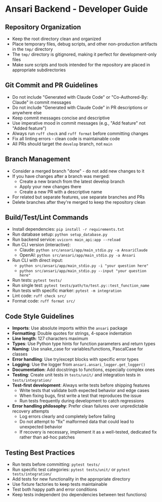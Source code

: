 # Ansari Backend - Developer Guide

## Repository Organization
- Keep the root directory clean and organized
- Place temporary files, debug scripts, and other non-production artifacts in the `tmp/` directory
- The `tmp/` directory is gitignored, making it perfect for development-only files
- Make sure scripts and tools intended for the repository are placed in appropriate subdirectories

## Git Commit and PR Guidelines
- Do not include "Generated with Claude Code" or "Co-Authored-By: Claude" in commit messages
- Do not include "Generated with Claude Code" in PR descriptions or anywhere else
- Keep commit messages concise and descriptive
- Use imperative mood in commit messages (e.g., "Add feature" not "Added feature")
- Always run `ruff check` and `ruff format` before committing changes
- Fix all linting errors - clean code is maintainable code
- All PRs should target the `develop` branch, not `main`

## Branch Management
- Consider a merged branch "done" - do not add new changes to it
- If you have changes after a branch was merged:
  - Create a new branch from the latest develop branch
  - Apply your new changes there
  - Create a new PR with a descriptive name
- For related but separate features, use separate branches and PRs
- Delete branches after they're merged to keep the repository clean

## Build/Test/Lint Commands
- Install dependencies: `pip install -r requirements.txt`
- Run database setup: `python setup_database.py`
- Run backend service: `uvicorn main_api:app --reload`
- Run CLI version (interactive): 
  - Claude: `python src/ansari/app/main_stdio.py -a AnsariClaude`
  - OpenAI: `python src/ansari/app/main_stdio.py -a Ansari`
- Run CLI with direct input:
  - `python src/ansari/app/main_stdio.py -i "your question here"` 
  - `python src/ansari/app/main_stdio.py --input "your question here"`
- Run tests: `pytest tests/`
- Run single test: `pytest tests/path/to/test.py::test_function_name`
- Run tests with specific marker: `pytest -m integration`
- Lint code: `ruff check src/`
- Format code: `ruff format src/`

## Code Style Guidelines
- **Imports**: Use absolute imports within the `ansari` package
- **Formatting**: Double quotes for strings, 4-space indentation
- **Line length**: 127 characters maximum
- **Types**: Use Python type hints for function parameters and return types
- **Naming**: Use snake_case for variables/functions, PascalCase for classes
- **Error handling**: Use try/except blocks with specific error types
- **Logging**: Use the logger from `ansari.ansari_logger.get_logger()`
- **Documentation**: Add docstrings to functions, especially complex ones
- **Testing**: Create unit tests in `tests/unit/` and integration tests in `tests/integration/`
- **Test-first development**: Always write tests before shipping features
  - Write tests that validate both expected behavior and edge cases
  - When fixing bugs, first write a test that reproduces the issue
  - Run tests frequently during development to catch regressions
- **Error handling philosophy**: Prefer clean failures over unpredictable recovery attempts
  - Log errors clearly and completely before failing
  - Do not attempt to "fix" malformed data that could lead to unexpected behavior
  - If recovery is necessary, implement it as a well-tested, dedicated fix rather than ad-hoc patches

## Testing Best Practices
- Run tests before committing: `pytest tests/`
- Run specific test categories: `pytest tests/unit/` or `pytest tests/integration/`
- Add tests for new functionality in the appropriate directory
- Use fixture factories to keep tests maintainable
- Test both happy path and error conditions
- Keep tests independent (no dependencies between test functions)